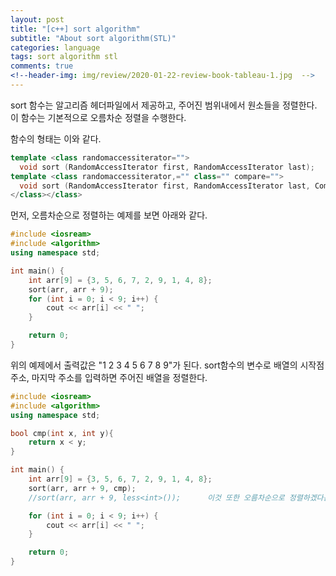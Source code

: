 ```yaml
---
layout: post
title: "[c++] sort algorithm"
subtitle: "About sort algorithm(STL)"  
categories: language
tags: sort algorithm stl
comments: true
<!--header-img: img/review/2020-01-22-review-book-tableau-1.jpg  -->
---
```


sort 함수는 알고리즘 헤더파일에서 제공하고, 주어진 범위내에서 원소들을 정렬한다. 이 함수는 기본적으로 오름차순 정렬을 수행한다.

함수의 형태는 이와 같다.
```cpp
template <class randomaccessiterator="">
  void sort (RandomAccessIterator first, RandomAccessIterator last);        //오름차순 정렬
template <class randomaccessiterator,="" class="" compare="">
  void sort (RandomAccessIterator first, RandomAccessIterator last, Compare comp);      //사용자 정의
</class></class>
```
먼저, 오름차순으로 정렬하는 예제를 보면 아래와 같다.
```cpp
#include <iosream>
#include <algorithm>
using namespace std;

int main() {
    int arr[9] = {3, 5, 6, 7, 2, 9, 1, 4, 8};
    sort(arr, arr + 9);
    for (int i = 0; i < 9; i++) {
        cout << arr[i] << " ";
    }

    return 0;
}
```
위의 예제에서 출력값은 "1 2 3 4 5 6 7 8 9"가 된다. sort함수의 변수로 배열의 시작점 주소, 마지막 주소를 입력하면 주어진 배열을 정렬한다.
```cpp
#include <iosream>
#include <algorithm>
using namespace std;

bool cmp(int x, int y){
    return x < y;
}

int main() {
    int arr[9] = {3, 5, 6, 7, 2, 9, 1, 4, 8};
    sort(arr, arr + 9, cmp);
    //sort(arr, arr + 9, less<int>());      이것 또한 오름차순으로 정렬하겠다는 의미이다

    for (int i = 0; i < 9; i++) {
        cout << arr[i] << " ";
    }

    return 0;
}
```
